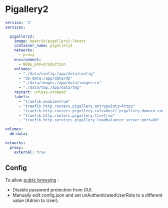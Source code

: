 # Pigallery2

```yml
version: '3'
services:

  pigallery2:
    image: bpatrik/pigallery2:latest
    container_name: pigallery2
    networks:
      - proxy
    environment:
      - NODE_ENV=production
    volumes:
      - "./data/config:/app/data/config"
      - "db-data:/app/data/db"
      - "./data/images:/app/data/images:ro"
      - "./data/tmp:/app/data/tmp"
    restart: unless-stopped
    labels:
      - "traefik.enable=true"
      - "traefik.http.routers.pigallery.entrypoints=https"
      - "traefik.http.routers.pigallery.rule=Host(`pigallery.domain.com`)"
      - "traefik.http.routers.pigallery.tls=true"
      - "traefik.http.services.pigallery.loadbalancer.server.port=80"

volumes:
  db-data:

networks:
  proxy:
    external: true
```

## Config
To allow [public browsing](https://github.com/bpatrik/pigallery2/issues/60) :
 - Disable password protection from GUI.
 - Manually edit config.json and set unAuthenticatedUserRole to a different value (Admin to User).